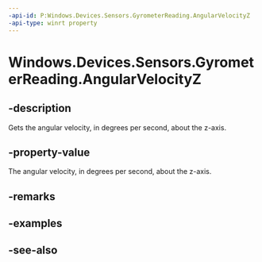 ----api-id: P:Windows.Devices.Sensors.GyrometerReading.AngularVelocityZ
-api-type: winrt property
---<!-- Property syntaxpublic double AngularVelocityZ { get; }--># Windows.Devices.Sensors.GyrometerReading.AngularVelocityZ## -descriptionGets the angular velocity, in degrees per second, about the z-axis.## -property-valueThe angular velocity, in degrees per second, about the z-axis.## -remarks## -examples## -see-also